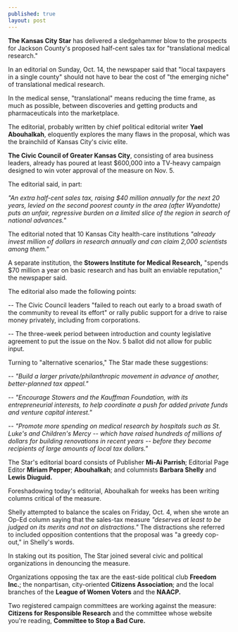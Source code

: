 ```yaml
---
published: true
layout: post
---
```


**The Kansas City Star** has delivered a sledgehammer blow to the prospects for Jackson County's proposed half-cent sales tax for "translational medical research." 

In an editorial on Sunday, Oct. 14, the newspaper said that "local taxpayers in a single county" should not have to bear the cost of "the emerging niche" of translational medical research.

In the medical sense, "translational" means reducing the time frame, as much as possible, between discoveries and getting products and pharmaceuticals into the marketplace.

The editorial, probably written by chief political editorial writer **Yael Abouhalkah**, eloquently explores the many flaws in the proposal, which was the brainchild of Kansas City's civic elite.

**The Civic Council of Greater Kansas City**, consisting of area business leaders, already has poured at least $600,000 into a TV-heavy campaign designed to win voter approval of the measure on Nov. 5.

The editorial said, in part:

*"An extra half-cent sales tax, raising $40 million annually for the next 20 years, levied on the second poorest county in the area (after Wyandotte) puts an unfair, regressive burden on a limited slice of the region in search of national advances."*

The editorial noted that 10 Kansas City health-care institutions _"already invest million of dollars in research annually and can claim 2,000 scientists among them."_

A separate institution, the **Stowers Institute for Medical Research,** "spends $70 million a year on basic research and has built an enviable reputation," the newspaper said.

The editorial also made the following points:

-- The Civic Council leaders "failed to reach out early to a broad swath of the community to reveal its effort" or rally public support for a drive to raise money privately, including from corporations.

-- The three-week period between introduction and county legislative agreement to put the issue on the Nov. 5 ballot did not allow for public input.

Turning to "alternative scenarios," The Star made these suggestions:

-- _"Build a larger private/philanthropic movement in advance of another, better-planned tax appeal."_

-- _"Encourage Stowers and the Kauffman Foundation, with its entrepreneurial interests, to help coordinate a push for added private funds and venture capital interest."_

-- _"Promote more spending on medical research by hospitals such as St. Luke's and Children's Mercy -- which have raised hundreds of millions of dollars for building renovations in recent years -- before they become recipients of large amounts of local tax dollars."_

The Star's editorial board consists of Publisher **Mi-Ai Parrish**; Editorial Page Editor **Miriam Pepper**; **Abouhalkah**; and columnists **Barbara Shelly** and **Lewis Diuguid.**

Foreshadowing today's editorial, Abouhalkah for weeks has been writing columns critical of the measure.

Shelly attempted to balance the scales on Friday, Oct. 4, when she wrote an Op-Ed column saying that the sales-tax measure _"deserves at least to be judged on its merits and not on distractions."_ The distractions she referred to included opposition contentions that the proposal was "a greedy cop-out," in Shelly's words.

In staking out its position, The Star joined several civic and political organizations in denouncing the measure.

Organizations opposing the tax are the east-side political club **Freedom Inc.**; the nonpartisan, city-oriented **Citizens Association**; and the local branches of the **League of Women Voters** and the **NAACP.**

Two registered campaign committees are working against the measure: **Citizens for Responsible Research** and the committee whose website you're reading, **Committee to Stop a Bad Cure.**
